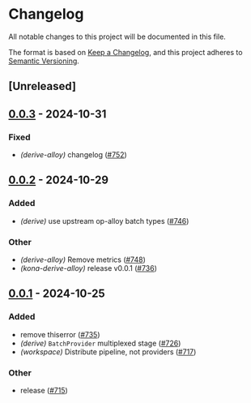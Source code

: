 # Changelog

All notable changes to this project will be documented in this file.

The format is based on [Keep a Changelog](https://keepachangelog.com/en/1.0.0/),
and this project adheres to [Semantic Versioning](https://semver.org/spec/v2.0.0.html).

## [Unreleased]

## [0.0.3](https://github.com/nkysg/kona/compare/kona-derive-alloy-v0.0.2...kona-derive-alloy-v0.0.3) - 2024-10-31

### Fixed

- *(derive-alloy)* changelog ([#752](https://github.com/nkysg/kona/pull/752))

## [0.0.2](https://github.com/anton-rs/kona/compare/kona-derive-alloy-v0.0.1...kona-derive-alloy-v0.0.2) - 2024-10-29

### Added

- *(derive)* use upstream op-alloy batch types ([#746](https://github.com/anton-rs/kona/pull/746))

### Other

- *(derive-alloy)* Remove metrics ([#748](https://github.com/anton-rs/kona/pull/748))
- *(kona-derive-alloy)* release v0.0.1 ([#736](https://github.com/anton-rs/kona/pull/736))

## [0.0.1](https://github.com/anton-rs/kona/releases/tag/kona-derive-alloy-v0.0.1) - 2024-10-25

### Added

- remove thiserror ([#735](https://github.com/anton-rs/kona/pull/735))
- *(derive)* `BatchProvider` multiplexed stage ([#726](https://github.com/anton-rs/kona/pull/726))
- *(workspace)* Distribute pipeline, not providers ([#717](https://github.com/anton-rs/kona/pull/717))

### Other

- release ([#715](https://github.com/anton-rs/kona/pull/715))
